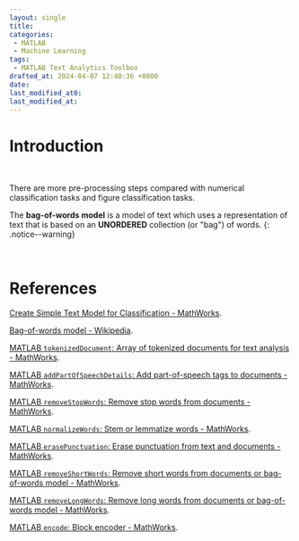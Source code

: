 ```yaml
---
layout: single
title: 
categories:
 - MATLAB
 - Machine Learning
tags:
 - MATLAB Text Analytics Toolbox
drafted_at: 2024-04-07 12:40:36 +0800
date:
last_modified_at0: 
last_modified_at:
---
```


# Introduction



<br>

There are more pre-processing steps compared with numerical classification tasks and figure classification tasks.



The **bag-of-words model** is a model of text which uses a representation of text that is based on an **UNORDERED** collection (or "bag") of words.
{: .notice--warning}



<br>

# References

[Create Simple Text Model for Classification -  MathWorks](https://ww2.mathworks.cn/help/textanalytics/ug/create-simple-text-model-for-classification.html).

[Bag-of-words model - Wikipedia](https://en.wikipedia.org/wiki/Bag-of-words_model).

[MATLAB `tokenizedDocument`: Array of tokenized documents for text analysis - MathWorks](https://ww2.mathworks.cn/help/textanalytics/ref/tokenizeddocument.html).

[MATLAB `addPartOfSpeechDetails`: Add part-of-speech tags to documents - MathWorks](https://ww2.mathworks.cn/help/textanalytics/ref/tokenizeddocument.addpartofspeechdetails.html).

[MATLAB `removeStopWords`: Remove stop words from documents - MathWorks](https://ww2.mathworks.cn/help/textanalytics/ref/tokenizeddocument.removestopwords.html).

[MATLAB `normalizeWords`: Stem or lemmatize words - MathWorks](https://ww2.mathworks.cn/help/textanalytics/ref/normalizewords.html).

[MATLAB `erasePunctuation`: Erase punctuation from text and documents - MathWorks](https://ww2.mathworks.cn/help/textanalytics/ref/tokenizeddocument.erasepunctuation.html).

[MATLAB `removeShortWords`: Remove short words from documents or bag-of-words model - MathWorks](https://ww2.mathworks.cn/help/textanalytics/ref/tokenizeddocument.removeshortwords.html).

[MATLAB `removeLongWords`: Remove long words from documents or bag-of-words model - MathWorks](https://ww2.mathworks.cn/help/textanalytics/ref/tokenizeddocument.removelongwords.html).

[MATLAB `encode`: Block encoder - MathWorks](https://ww2.mathworks.cn/help/comm/ref/encode.html).

